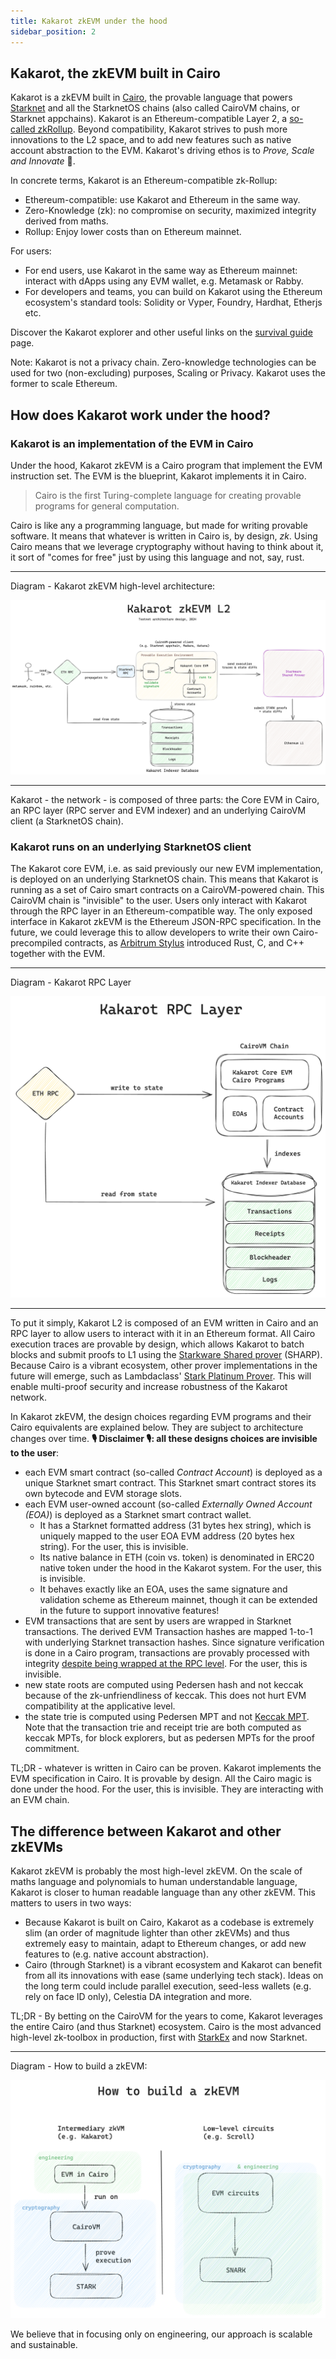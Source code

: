 ```yaml
---
title: Kakarot zkEVM under the hood
sidebar_position: 2
---
```


## Kakarot, the zkEVM built in Cairo

Kakarot is a zkEVM built in [Cairo](https://www.cairo-lang.org/), the provable
language that powers [Starknet](https://starkware.co/starknet/) and all the
StarknetOS chains (also called CairoVM chains, or Starknet appchains). Kakarot
is an Ethereum-compatible Layer 2, a
[so-called zkRollup](https://ethereum.org/developers/docs/scaling/zk-rollups).
Beyond compatibility, Kakarot strives to push more innovations to the L2 space,
and to add new features such as native account abstraction to the EVM. Kakarot's
driving ethos is to _Prove, Scale and Innovate_ 🥕.

In concrete terms, Kakarot is an Ethereum-compatible zk-Rollup:

- Ethereum-compatible: use Kakarot and Ethereum in the same way.
- Zero-Knowledge (zk): no compromise on security, maximized integrity derived
  from maths.
- Rollup: Enjoy lower costs than on Ethereum mainnet.

For users:

- For end users, use Kakarot ìn the same way as Ethereum mainnet: interact with
  dApps using any EVM wallet, e.g. Metamask or Rabby.
- For developers and teams, you can build on Kakarot using the Ethereum
  ecosystem's standard tools: Solidity or Vyper, Foundry, Hardhat, Etherjs etc.

Discover the Kakarot explorer and other useful links on the
[survival guide](survival-guide) page.

Note: Kakarot is not a privacy chain. Zero-knowledge technologies can be used
for two (non-excluding) purposes, Scaling or Privacy. Kakarot uses the former to
scale Ethereum.

## How does Kakarot work under the hood?

### Kakarot is an implementation of the EVM in Cairo

Under the hood, Kakarot zkEVM is a Cairo program that implement the EVM
instruction set. The EVM is the blueprint, Kakarot implements it in Cairo.

> Cairo is the first Turing-complete language for creating provable programs for
> general computation.

Cairo is like any a programming language, but made for writing provable software. It
means that whatever is written in Cairo is, by design, _zk_. Using Cairo means
that we leverage cryptography without having to think about it, it sort of
"comes for free" just by using this language and not, say, rust.

---

Diagram - Kakarot zkEVM high-level architecture:

![Kakarot zkEVM architecture diagram](../../static/diagrams/kakarot_zkevm.png)

---

Kakarot - the network - is composed of three parts: the Core EVM in Cairo, an
RPC layer (RPC server and EVM indexer) and an underlying CairoVM client (a
StarknetOS chain).

### Kakarot runs on an underlying StarknetOS client

The Kakarot core EVM, i.e. as said previously our new EVM implementation, is
deployed on an underlying StarknetOS chain. This means that Kakarot is running
as a set of Cairo smart contracts on a CairoVM-powered chain. This CairoVM chain
is "invisible" to the user. Users only interact with Kakarot through the RPC
layer in an Ethereum-compatible way. The only exposed interface in Kakarot zkEVM
is the Ethereum JSON-RPC specification. In the future, we could leverage this to
allow developers to write their own Cairo-precompiled contracts, as
[Arbitrum Stylus](https://arbitrum.io/stylus) introduced Rust, C, and C++
together with the EVM.

---

Diagram - Kakarot RPC Layer

![Kakarot RPC Layer](../../static/diagrams/kakarot_rpc.png)

---

To put it simply, Kakarot L2 is composed of an EVM written in Cairo and 
an RPC layer to allow users to interact with it in an Ethereum
format. All Cairo execution traces are provable by design, which allows Kakarot
to batch blocks and submit proofs to L1 using the
[Starkware Shared prover](https://starkware.co/tech-stack/) (SHARP). Because
Cairo is a vibrant ecosystem, other prover implementations in the future will
emerge, such as Lambdaclass'
[Stark Platinum Prover](https://github.com/lambdaclass/lambdaworks/tree/main/provers).
This will enable multi-proof security and increase robustness of the Kakarot
network.

In Kakarot zkEVM, the design choices regarding EVM programs and their Cairo
equivalents are explained below. They are subject to architecture changes over
time. **🎙️ Disclaimer 🎙️: all these designs choices are invisible to the user**:

- each EVM smart contract (so-called _Contract Account_) is deployed as a unique
  Starknet smart contract. This Starknet smart contract stores its own bytecode
  and EVM storage slots.
- each EVM user-owned account (so-called _Externally Owned Account (EOA)_) is
  deployed as a Starknet smart contract wallet.
  - It has a Starknet formatted address (31 bytes hex string), which is uniquely
    mapped to the user EOA EVM address (20 bytes hex string). For the user, this
    is invisible.
  - Its native balance in ETH (coin vs. token) is denominated in ERC20 native
    token under the hood in the Kakarot system. For the user, this is invisible.
  - It behaves exactly like an EOA, uses the same signature and validation
    scheme as Ethereum mainnet, though it can be extended in the future to
    support innovative features!
- EVM transactions that are sent by users are wrapped in Starknet transactions.
  The derived EVM Transaction hashes are mapped 1-to-1 with underlying Starknet
  transaction hashes. Since signature verification is done in a Cairo program,
  transactions are provably processed with integrity
  [despite being wrapped at the RPC level](https://github.com/kkrt-labs/kakarot-rpc/blob/bcadfc9b38ac934f73832b3a3485c15f08d66218/src/eth_rpc/servers/eth_rpc.rs#L236).
  For the user, this is invisible.
- new state roots are computed using Pedersen hash and not keccak because of the
  zk-unfriendliness of keccak. This does not hurt EVM compatibility at the
  applicative level.
- the state trie is computed using Pedersen MPT and not
  [Keccak MPT](https://ethereum.org/developers/docs/data-structures-and-encoding/patricia-merkle-trie).
  Note that the transaction trie and receipt trie are both computed as keccak
  MPTs, for block explorers, but as pedersen MPTs for the proof commitment.

TL;DR - whatever is written in Cairo can be proven. Kakarot implements the EVM
specification in Cairo. It is provable by design. All the Cairo magic is done
under the hood. For the user, this is invisible. They are interacting with an
EVM chain.

## The difference between Kakarot and other zkEVMs

Kakarot zkEVM is probably the most high-level zkEVM. On the scale of maths
language and polynomials to human understandable language, Kakarot is closer to
human readable language than any other zkEVM. This matters to users in two ways:

- Because Kakarot is built on Cairo, Kakarot as a codebase is extremely slim (an
  order of magnitude lighter than other zkEVMs) and thus extremely easy to
  maintain, adapt to Ethereum changes, or add new features to (e.g. native
  account abstraction).
- Cairo (through Starknet) is a vibrant ecosystem and Kakarot can benefit from
  all its innovations with ease (same underlying tech stack). Ideas on the long
  term could include parallel execution, seed-less wallets (e.g. rely on face ID
  only), Celestia DA integration and more.

TL;DR - By betting on the CairoVM for the years to come, Kakarot leverages the
entire Cairo (and thus Starknet) ecosystem. Cairo is the most advanced
high-level zk-toolbox in production, first with
[StarkEx](https://www.theblock.co/post/237064/starkex-layer-2-records-1-trillion-in-on-chain-trading-volume-since-june-2020)
and now Starknet.

---

Diagram - How to build a zkEVM:

![Different ways to build a zkEVM: low-level circuits or intermediary zkVM](../../static/diagrams/how_to_build_a_zkevm.png)

We believe that in focusing only on engineering, our approach is scalable and
sustainable.

<!-- For information unrelated to documentation effort, link to external URLs to decrease the area to maintain: docs should contain doc-related content, and for other content (e.g. how did Kakarot start, what is the roadmap, etc.), use other media -->
